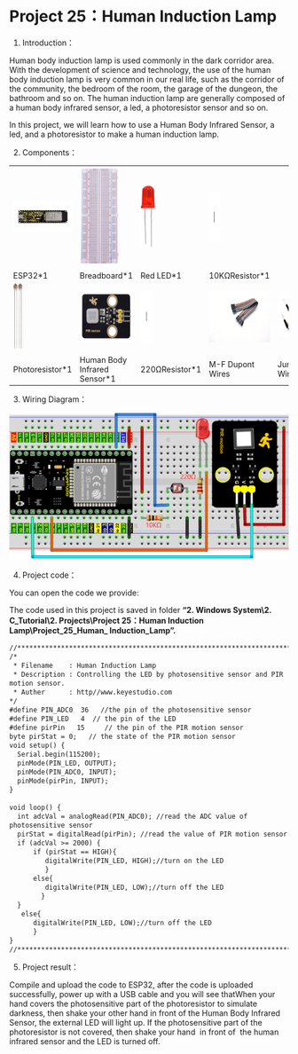 # Project 25：Human Induction Lamp

1. Introduction：

Human body induction lamp is used commonly in the dark corridor area.
With the development of science and technology, the use of the human
body induction lamp is very common in our real life, such as the
corridor of the community, the bedroom of the room, the garage of the
dungeon, the bathroom and so on. The human induction lamp are generally
composed of a human body infrared sensor, a led, a photoresistor sensor
and so on.

In this project, we will learn how to use a Human Body Infrared Sensor,
a led, and a photoresistor to make a human induction lamp.

2. Components：

<table>
<tbody>
<tr class="odd">
<td><img src="https://raw.githubusercontent.com/keyestudio/KS5010-KS5010F-Keyestudio-ESP32-Learning-Kit-Ultimate-Edition-Arduino/master/media/c62c393e0f1d6a2c7dc297e4ccf9b595.jpeg" style="width:1.22153in;height:0.59653in" /></td>
<td><img src="https://raw.githubusercontent.com/keyestudio/KS5010-KS5010F-Keyestudio-ESP32-Learning-Kit-Ultimate-Edition-Arduino/master/media/e380dd26e4825be9a768973802a55fe6.png" style="width:0.75972in;height:1.8625in" /></td>
<td><img src="https://raw.githubusercontent.com/keyestudio/KS5010-KS5010F-Keyestudio-ESP32-Learning-Kit-Ultimate-Edition-Arduino/master/media/7eb361d680dfa351f07f8527aeb37abd.png" style="width:0.275in;height:1.17361in" /></td>
<td><img src="https://raw.githubusercontent.com/keyestudio/KS5010-KS5010F-Keyestudio-ESP32-Learning-Kit-Ultimate-Edition-Arduino/master/media/8cf9b1b3a5fec374cde3c5f0537567cb.png" style="width:0.21042in;height:0.94583in" /></td>
<td></td>
<td></td>
</tr>
<tr class="even">
<td>ESP32*1</td>
<td>Breadboard*1</td>
<td>Red LED*1</td>
<td>10KΩResistor*1</td>
<td></td>
<td></td>
</tr>
<tr class="odd">
<td><img src="https://raw.githubusercontent.com/keyestudio/KS5010-KS5010F-Keyestudio-ESP32-Learning-Kit-Ultimate-Edition-Arduino/master/media/82b6a0e286b6ca25c06c6353397bad79.png" style="width:0.19097in;height:1.26597in" /></td>
<td><img src="https://raw.githubusercontent.com/keyestudio/KS5010-KS5010F-Keyestudio-ESP32-Learning-Kit-Ultimate-Edition-Arduino/master/media/99272d75b3f952a0c2dd770e2f6f5a7c.png" style="width:1.25347in;height:0.94097in" /></td>
<td><img src="https://raw.githubusercontent.com/keyestudio/KS5010-KS5010F-Keyestudio-ESP32-Learning-Kit-Ultimate-Edition-Arduino/master/media/51ab4ab6eefe8ba8f66234989d5282de.png" style="width:0.21736in;height:0.95833in" /></td>
<td><img src="https://raw.githubusercontent.com/keyestudio/KS5010-KS5010F-Keyestudio-ESP32-Learning-Kit-Ultimate-Edition-Arduino/master/media/849dad1bcb5c3177310976501fbc96c9.png" style="width:1.14583in;height:0.96806in" /></td>
<td><img src="https://raw.githubusercontent.com/keyestudio/KS5010-KS5010F-Keyestudio-ESP32-Learning-Kit-Ultimate-Edition-Arduino/master/media/e9a8d050105397bb183512fb4ffdd2f6.png" style="width:0.77222in;height:0.77986in" /></td>
<td><img src="https://raw.githubusercontent.com/keyestudio/KS5010-KS5010F-Keyestudio-ESP32-Learning-Kit-Ultimate-Edition-Arduino/master/media/7dcbd02995be3c142b2f97df7f7c03ce.png" style="width:0.99028in;height:0.52986in" /></td>
</tr>
<tr class="even">
<td>Photoresistor*1</td>
<td>Human Body Infrared Sensor*1</td>
<td>220ΩResistor*1</td>
<td>M-F Dupont Wires</td>
<td>Jumper Wires</td>
<td>USB Cable*1</td>
</tr>
</tbody>
</table>

3. Wiring Diagram：

![](/media/69f49d65054a9246acf4adc534217027.png)

4. Project code：

You can open the code we provide:

The code used in this project is saved in folder **“2. Windows
System\\2. C\_Tutorial\\2. Projects\\Project 25：Human Induction
Lamp\\Project\_25\_Human\_ Induction\_Lamp”.**

    //**********************************************************************************
    /*  
     * Filename    : Human Induction Lamp
     * Description : Controlling the LED by photosensitive sensor and PIR motion sensor.
     * Auther      : http//www.keyestudio.com
    */
    #define PIN_ADC0  36   //the pin of the photosensitive sensor
    #define PIN_LED   4  // the pin of the LED
    #define pirPin   15     // the pin of the PIR motion sensor
    byte pirStat = 0;   // the state of the PIR motion sensor
    void setup() {
      Serial.begin(115200);
      pinMode(PIN_LED, OUTPUT);
      pinMode(PIN_ADC0, INPUT);
      pinMode(pirPin, INPUT);
    }
    
    void loop() {
      int adcVal = analogRead(PIN_ADC0); //read the ADC value of photosensitive sensor
      pirStat = digitalRead(pirPin); //read the value of PIR motion sensor
      if (adcVal >= 2000) {
          if (pirStat == HIGH){
             digitalWrite(PIN_LED, HIGH);//turn on the LED
             } 
          else{
             digitalWrite(PIN_LED, LOW);//turn off the LED   
            }
      }
       else{
          digitalWrite(PIN_LED, LOW);//turn off the LED
          }
    }
    //**********************************************************************************


5. Project result：

Compile and upload the code to ESP32, after the code is uploaded
successfully, power up with a USB cable and you will see thatWhen your
hand covers the photosensitive part of the photoresistor to simulate
darkness, then shake your other hand in front of the Human Body Infrared
Sensor, the external LED will light up. If the photosensitive part of
the photoresistor is not covered, then shake your hand  in front of  the
human infrared sensor and the LED is turned off.
